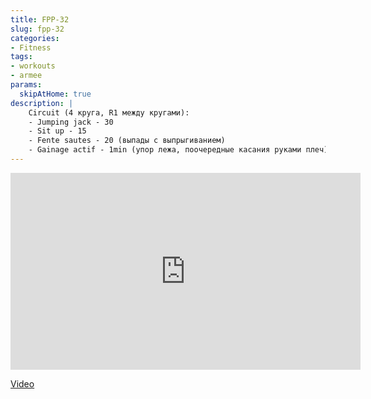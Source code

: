 ```yaml
---
title: FPP-32
slug: fpp-32
categories:
- Fitness
tags:
- workouts
- armee
params:
  skipAtHome: true
description: |
    Circuit (4 круга, R1 между кругами):
    - Jumping jack - 30
    - Sit up - 15
    - Fente sautes - 20 (выпады с выпрыгиванием)
    - Gainage actif - 1min (упор лежа, поочередные касания руками плеч)
---
```

<iframe width="560" height="315" src="https://www.youtube.com/embed/Y0gCXYP_mEA?si=hXzPApikZTUHgYku" title="YouTube video player" frameborder="0" allow="accelerometer; autoplay; clipboard-write; encrypted-media; gyroscope; picture-in-picture; web-share" allowfullscreen></iframe>

[Video](https://youtu.be/Y0gCXYP_mEA?si=hXzPApikZTUHgYku)
